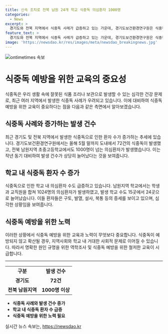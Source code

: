 ```yaml
---
title: 신속 조치로 전북 남원 24개 학교 식중독 의심환자 1000명
categories:
  - News
excerpt: >
  경기도와 전북 지역에서 식중독 사례가 급증하고 있는 가운데, 경기도보건환경연구원은 식중독균 배양분리작업을 진행 중이다. 올해 5월 말까지 경기도 내에서 식중독 사례가 72건으로, 작년과 비교해 50% 증가한 것으로 나타났다. 전북 남원지역 초중고등학교에서도 1000명이 넘는 식중독 의심환자가 발생해, 해당 지역에서 역학조사가 예정되어 있다. 
feature_text: >
  경기도와 전북 지역에서 식중독 사례가 급증하고 있는 가운데, 경기도보건환경연구원은 식중독균 배양분리작업을 진행 중이다. 올해 5월 말까지 경기도 내에서 식중독 사례가 72건으로, 작년과 비교해 50% 증가한 것으로 나타났다. 전북 남원지역 초중고등학교에서도 1000명이 넘는 식중독 의심환자가 발생해, 해당 지역에서 역학조사가 예정되어 있다. 
image: 'https://newsdao.kr/res/images/meta/newsdao_breakingnews.jpg'
---
```


<p><img src="https://newsdao.kr/res/images/meta/newsdao_breakingnews.jpg" alt="ontimetimes 속보" /></p>

<h1 data-ke-size="size26">식중독 예방을 위한 교육의 중요성</h1>

<p data-ke-size="size16">식중독은 우리 생활 속에 잘못된 식품 조리나 보관으로 발생할 수 있는 심각한 건강 문제로, 최근 여러 지역에서 발생한 식중독 사례가 우려되고 있습니다. 이에 대비하여 식중독 예방을 위한 교육이 중요하다는 점을 다음과 같은 측면에서 알아보겠습니다.</p>

<h2 data-ke-size="size24">식중독 사례와 증가하는 발생 건수</h2>

<p data-ke-size="size16">최근 경기도 및 전북 지역에서 발생한 식중독으로 인한 환자 수가 증가하는 추세에 있습니다. 경기도보건환경연구원에서는 올해 5월 말까지 도내에서 72건의 식중독이 발생했고, 전북 남원지역 초중고등학교에서도 1000명이 넘는 의심환자가 발생했습니다. 이는 작년 동기 대비하여 발생 건수가 상당히 늘어났다는 것을 보여줍니다.</p>

<h2 data-ke-size="size24">학교 내 식중독 환자 수 증가</h2>

<p data-ke-size="size16">식중독으로 인한 학교 내 의심환자 수도 급증하고 있습니다. 남원지역 학교에서는 학생과 교직원을 합쳐 1024명의 의심환자가 발생하였고, 발생 학교 수도 15곳에서 24곳으로 늘어났습니다. 이들 환자들은 구토, 발열, 설사, 복통 등의 증세를 보이고 있으며, 심각한 상황임을 보여줍니다.</p>

<h2 data-ke-size="size24">식중독 예방을 위한 노력</h2>

<p data-ke-size="size16">이러한 상황에서 식중독 예방을 위한 교육과 노력이 무엇보다 중요합니다. 식중독이 예방되지 않고 확산될 경우, 지역사회와 학교 내 거대한 사회적 문제로 이어질 수 있습니다. 따라서 명확한 원인 규명을 위한 역학조사 및 식중독 예방을 위한 철저한 교육이 시급합니다.</p>

<hr>

<table>
    <tr>
        <td style="text-align: center; height: 17px;"><b>구분</b></td>
        <td style="text-align: center; height: 17px;"><b>발생 건수</b></td>
    </tr>
    <tr>
        <td style="text-align: center; height: 17px;"><b>경기도</b></td>
        <td style="text-align: center; height: 17px;"><b>72건</b></td>
    </tr>
    <tr>
        <td style="text-align: center; height: 17px;"><b>전북 남원지역</b></td>
        <td style="text-align: center; height: 17px;"><b>1000명 이상</b></td>
    </tr>
</table>

<ul>
    <li><b>식중독 사례와 발생 건수 증가</b></li>
    <li><b>학교 내 식중독 환자 수 급증</b></li>
    <li><b>식중독 예방을 위한 노력 필요</b></li>
</ul>
실시간 뉴스 속보는, <a href="https://newsdao.kr" rel="dofollow">https://newsdao.kr</a>


